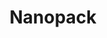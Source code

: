 ---
codehost: https://github.com/https://github.com/nanopack
logohandle: nanopackio
sort: nanopack
title: Nanopack
website: http://nanopack.io/
---